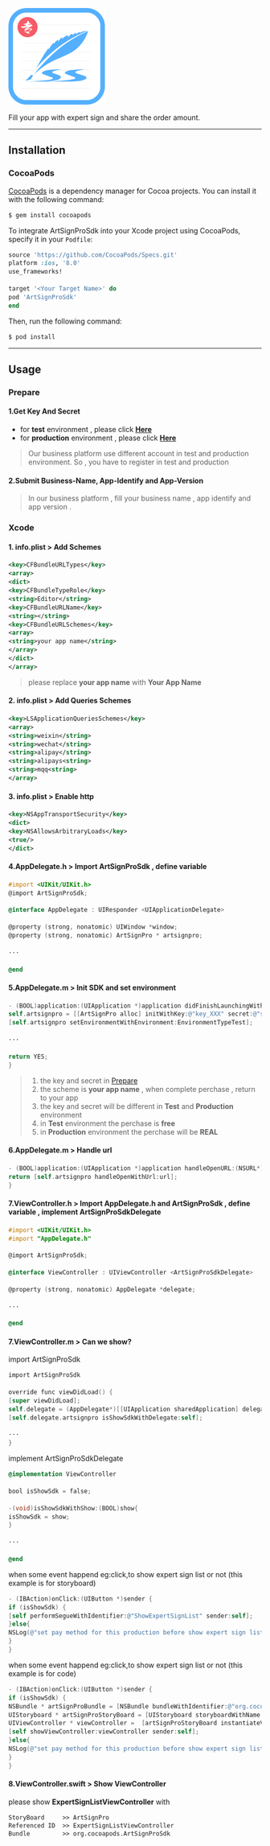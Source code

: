 ![ArtSignProDemoOC:The demo for ArtSignProSdk](https://github.com/o0starshine0o/iOS-ArtSignProDemoOC/raw/master/doc/icon.png)

Fill your app with expert sign and share the order amount.

----------

## Installation

### CocoaPods

[CocoaPods](http://cocoapods.org) is a dependency manager for Cocoa projects. You can install it with the following command:

```bash
$ gem install cocoapods
```

To integrate ArtSignProSdk into your Xcode project using CocoaPods, specify it in your `Podfile`:

```ruby
source 'https://github.com/CocoaPods/Specs.git'
platform :ios, '8.0'
use_frameworks!

target '<Your Target Name>' do
pod 'ArtSignProSdk'
end
```

Then, run the following command:

```bash
$ pod install
```


----------


## Usage

### Prepare

#### 1.Get **Key** And **Secret**

- for **test** environment , please click **[Here][1]**
- for **production** environment , please click **[Here][2]**

> Our business platform use different account in test and production environment. So , you have to register in test and production

#### 2.Submit Business-Name, App-Identify and App-Version

> In our business platform , fill your business name , app identify and app version . 

### Xcode

#### 1.  info.plist > Add Schemes

```xml
<key>CFBundleURLTypes</key>
<array>
<dict>
<key>CFBundleTypeRole</key>
<string>Editor</string>
<key>CFBundleURLName</key>
<string></string>
<key>CFBundleURLSchemes</key>
<array>
<string>your app name</string>
</array>
</dict>
</array>
```
> please replace **your app name** with **Your App Name**

#### 2.  info.plist > Add Queries Schemes

```xml
<key>LSApplicationQueriesSchemes</key>
<array>
<string>weixin</string>
<string>wechat</string>
<string>alipay</string>
<string>alipays<string>
<string>mqq<string>
</array>
```

#### 3.  info.plist > Enable http

```xml
<key>NSAppTransportSecurity</key>
<dict>
<key>NSAllowsArbitraryLoads</key>
<true/>
</dict>
```

#### 4.AppDelegate.h > Import ArtSignProSdk , define variable

```Objective-C
#import <UIKit/UIKit.h>
@import ArtSignProSdk;

@interface AppDelegate : UIResponder <UIApplicationDelegate>

@property (strong, nonatomic) UIWindow *window;
@property (strong, nonatomic) ArtSignPro * artsignpro;

···

@end
```

#### 5.AppDelegate.m > Init SDK and set environment 

```Objective-C
- (BOOL)application:(UIApplication *)application didFinishLaunchingWithOptions:(NSDictionary *)launchOptions {
self.artsignpro = [[ArtSignPro alloc] initWithKey:@"key_XXX" secret:@"secret_XXX" scheme:@"ArtSignProSdkDemoOC"];
[self.artsignpro setEnvironmentWithEnvironment:EnvironmentTypeTest];

···

return YES;
}
```
> 1. the key and secret in [Prepare][3]
> 2. the scheme is **your app name** , when complete perchase , return to your app
> 3. the key and secret will be different in **Test** and **Production** environment
> 4. in **Test** environment the perchase is **free**
> 5. in **Production** environment the perchase will be **REAL**

#### 6.AppDelegate.m > Handle url

```Objective-C
- (BOOL)application:(UIApplication *)application handleOpenURL:(NSURL*)url {
return [self.artsignpro handleOpenWithUrl:url];
}
```

#### 7.ViewController.h > Import AppDelegate.h and ArtSignProSdk , define variable , implement ArtSignProSdkDelegate

```Objective-C
#import <UIKit/UIKit.h>
#import "AppDelegate.h"

@import ArtSignProSdk;

@interface ViewController : UIViewController <ArtSignProSdkDelegate>

@property (strong, nonatomic) AppDelegate *delegate;

···

@end
```

#### 7.ViewController.m > Can we show?
import ArtSignProSdk
```Objective-C
import ArtSignProSdk

override func viewDidLoad() {
[super viewDidLoad];
self.delegate = (AppDelegate*)[[UIApplication sharedApplication] delegate];
[self.delegate.artsignpro isShowSdkWithDelegate:self];

···
}
```
implement ArtSignProSdkDelegate
```Objective-C
@implementation ViewController

bool isShowSdk = false;

-(void)isShowSdkWithShow:(BOOL)show{
isShowSdk = show;
}

···

@end
```
when some event happend eg:click,to show expert sign list or not
(this example is for storyboard)
```Objective-C
- (IBAction)onClick:(UIButton *)sender {
if (isShowSdk) {
[self performSegueWithIdentifier:@"ShowExpertSignList" sender:self];
}else{
NSLog(@"set pay method for this production before show expert sign list");
}
}
```
when some event happend eg:click,to show expert sign list or not
(this example is for code)
```Objective-C
- (IBAction)onClick:(UIButton *)sender {
if (isShowSdk) {
NSBundle * artSignProBundle = [NSBundle bundleWithIdentifier:@"org.cocoapods.ArtSignProSdk"];
UIStoryboard * artSignProStoryBoard = [UIStoryboard storyboardWithName:@"ArtSignPro" bundle:artSignProBundle];
UIViewController * viewController =  [artSignProStoryBoard instantiateViewControllerWithIdentifier:@"ExpertSignListViewController"];
[self showViewController:viewController sender:self];
}else{
NSLog(@"set pay method for this production before show expert sign list");
}
}
```

#### 8.ViewController.swift > Show ViewController
please show **ExpertSignListViewController** with 
```
StoryBoard     >> ArtSignPro
Referenced ID  >> ExpertSignListViewController
Bundle         >> org.cocoapods.ArtSignProSdk
```


[1]: http://business.test.qima.tech/
[2]: http://business.qima.tech/
[3]: https://github.com/o0starshine0o/iOS-ArtSignProDemoOC#prepare

